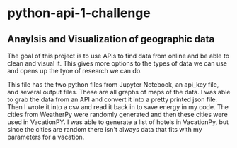# python-api-1-challenge
## Anaylsis and Visualization of geographic data

The goal of this project is to use APIs to find data from online and be able to clean and visual it. This gives more options to the types of data we can use and opens up the tyoe of research we can do. 

This file has the two python files from Jupyter Notebook, an api_key file, and several output files. These are all graphs of maps of the data. I was able to grab the data from an API and convert it into a pretty printed json file. Then I wrote it into a csv and read it back in to save energy in my code. The cities from WeatherPy were randomly generated and then these cities were used in VacationPY. I was able to generate a list of hotels in VacationPy, but since the cities are random there isn't always data that fits with my parameters for a vacation. 
